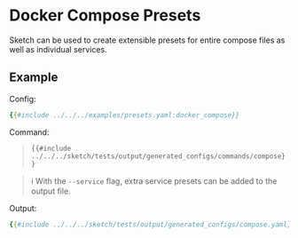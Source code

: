 # Docker Compose Presets

Sketch can be used to create extensible presets for entire compose files as well as individual services.

## Example

Config:

```yaml
{{#include ../../../examples/presets.yaml:docker_compose}}
```

Command:

>`{{#include ../../../sketch/tests/output/generated_configs/commands/compose}}`

>ℹ️ With the `--service` flag, extra service presets can be added to the output file.

Output:

```yaml
{{#include ../../../sketch/tests/output/generated_configs/compose.yaml}}
```

